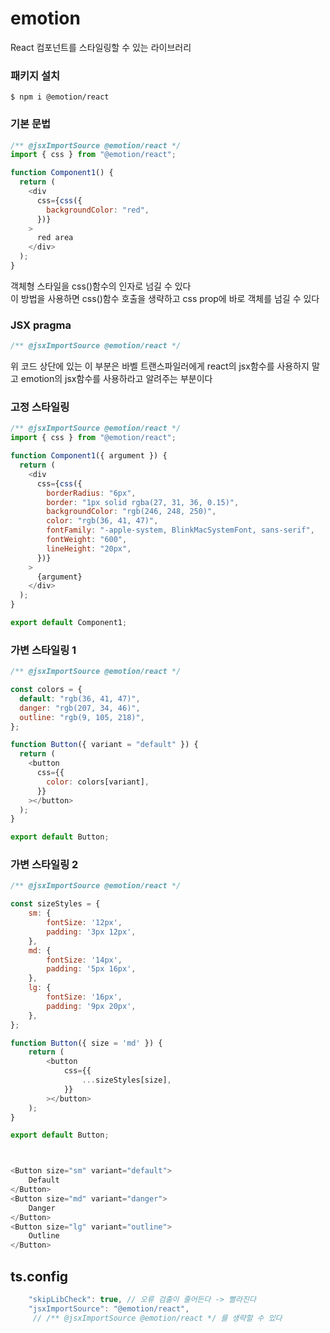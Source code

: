 # emotion

React 컴포넌트를 스타일링할 수 있는 라이브러리

### 패키지 설치

`$ npm i @emotion/react`

### 기본 문법

```js
/** @jsxImportSource @emotion/react */
import { css } from "@emotion/react";

function Component1() {
  return (
    <div
      css={css({
        backgroundColor: "red",
      })}
    >
      red area
    </div>
  );
}
```

객체형 스타일을 css()함수의 인자로 넘길 수 있다  
이 방법을 사용하면 css()함수 호출을 생략하고 css prop에 바로 객체를 넘길 수 있다

### JSX pragma

```js
/** @jsxImportSource @emotion/react */
```

위 코드 상단에 있는 이 부분은 바벨 트랜스파일러에게 react의 jsx함수를 사용하지 말고 emotion의 jsx함수를 사용하라고 알려주는 부분이다

### 고정 스타일링

```js
/** @jsxImportSource @emotion/react */
import { css } from "@emotion/react";

function Component1({ argument }) {
  return (
    <div
      css={css({
        borderRadius: "6px",
        border: "1px solid rgba(27, 31, 36, 0.15)",
        backgroundColor: "rgb(246, 248, 250)",
        color: "rgb(36, 41, 47)",
        fontFamily: "-apple-system, BlinkMacSystemFont, sans-serif",
        fontWeight: "600",
        lineHeight: "20px",
      })}
    >
      {argument}
    </div>
  );
}

export default Component1;
```

### 가변 스타일링 1

```js
/** @jsxImportSource @emotion/react */

const colors = {
  default: "rgb(36, 41, 47)",
  danger: "rgb(207, 34, 46)",
  outline: "rgb(9, 105, 218)",
};

function Button({ variant = "default" }) {
  return (
    <button
      css={{
        color: colors[variant],
      }}
    ></button>
  );
}

export default Button;
```

### 가변 스타일링 2

```js
/** @jsxImportSource @emotion/react */

const sizeStyles = {
    sm: {
        fontSize: '12px',
        padding: '3px 12px',
    },
    md: {
        fontSize: '14px',
        padding: '5px 16px',
    },
    lg: {
        fontSize: '16px',
        padding: '9px 20px',
    },
};

function Button({ size = 'md' }) {
    return (
        <button
            css={{
                ...sizeStyles[size],
            }}
        ></button>
    );
}

export default Button;



<Button size="sm" variant="default">
    Default
</Button>
<Button size="md" variant="danger">
    Danger
</Button>
<Button size="lg" variant="outline">
    Outline
</Button>
```

## ts.config

```ts
    "skipLibCheck": true, // 오류 검출이 줄어든다 -> 빨라진다
    "jsxImportSource": "@emotion/react",
     // /** @jsxImportSource @emotion/react */ 를 생략할 수 있다
```
